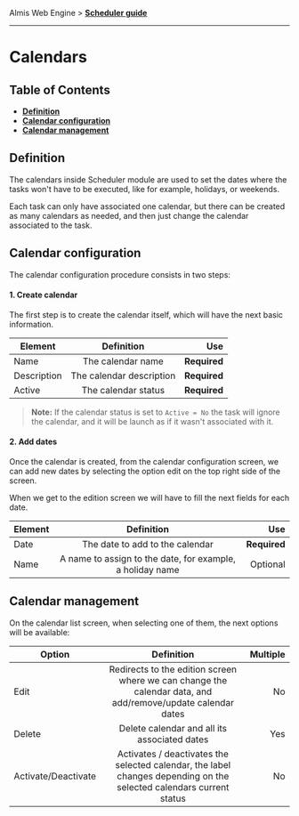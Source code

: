 Almis Web Engine > **[Scheduler guide](scheduler-guide.md)**

---

# **Calendars**

## Table of Contents

* **[Definition](#definition)**
* **[Calendar configuration](#server-configuration)**
* **[Calendar management](#server-management)**

## Definition

The calendars inside Scheduler module are used to set the dates where the tasks won't have to be executed, like for example, holidays, or weekends. 

Each task can only have associated one calendar, but there can be created as many calendars as needed, and then just change the calendar associated to the task.

## Calendar configuration

The calendar configuration procedure consists in two steps:

#### 1. Create calendar ####

The first step is to create the calendar itself, which will have the next basic information.

| Element       | Definition    | Use   |
| ------------- |:-------------:| -----:|
| Name          | The calendar name     | **Required** |
| Description   | The calendar description     | **Required** |
| Active  | The calendar status     | **Required** |

> **Note:** If the calendar status is set to `Active = No` the task will ignore the calendar, and it will be launch as if it wasn't associated with it.

#### 2. Add dates ####

Once the calendar is created, from the calendar configuration screen, we can add new dates by selecting the option edit on the top right side of the screen.

When we get to the edition screen we will have to fill the next fields for each date.

| Element       | Definition    | Use   |
| ------------- |:-------------:| -----:|
| Date          | The date to add to the calendar    | **Required** |
| Name   | A name to assign to the date, for example, a holiday name     | Optional |

## Calendar management

On the calendar list screen, when selecting one of them, the next options will be available:

| Option        | Definition    | Multiple   |
| ------------- |:-------------:| ----------:|
| Edit          | Redirects to the edition screen where we can change the calendar data, and add/remove/update calendar dates    | No |
| Delete   | Delete calendar and all its associated dates     | Yes |
| Activate/Deactivate   | Activates / deactivates the selected calendar, the label changes depending on the selected calendars current status  | No |